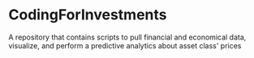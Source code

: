 # CodingForInvestments
A repository that contains scripts to pull financial and economical data, visualize, and perform a predictive analytics about asset class' prices
